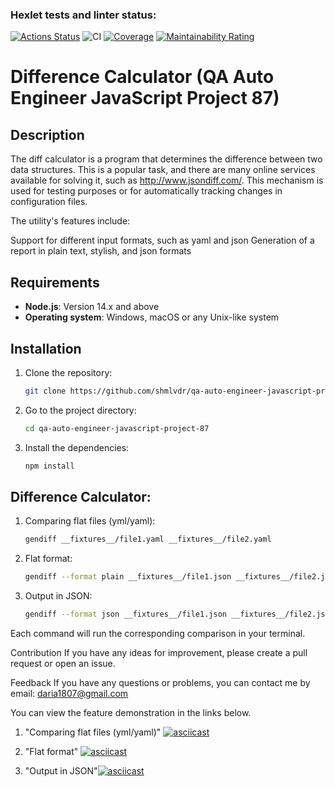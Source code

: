 ### Hexlet tests and linter status:

[![Actions Status](https://github.com/shmlvdr/qa-auto-engineer-javascript-project-87/actions/workflows/hexlet-check.yml/badge.svg)](https://github.com/shmlvdr/qa-auto-engineer-javascript-project-87/actions)
![CI](https://github.com/shmlvdr/qa-auto-engineer-javascript-project-87/actions/workflows/ci.yml/badge.svg)
[![Coverage](https://sonarcloud.io/api/project_badges/measure?project=shmlvdr_qa-auto-engineer-javascript-project-87&metric=coverage)](https://sonarcloud.io/summary/new_code?id=shmlvdr_qa-auto-engineer-javascript-project-87)
[![Maintainability Rating](https://sonarcloud.io/api/project_badges/measure?project=shmlvdr_qa-auto-engineer-javascript-project-87&metric=sqale_rating)](https://sonarcloud.io/summary/new_code?id=shmlvdr_qa-auto-engineer-javascript-project-87)

# Difference Calculator (QA Auto Engineer JavaScript Project 87)

## Description

The diff calculator is a program that determines the difference between two data structures. This is a popular task, and there are many online services available for solving it, such as http://www.jsondiff.com/. This mechanism is used for testing purposes or for automatically tracking changes in configuration files.

The utility's features include:

Support for different input formats, such as yaml and json
Generation of a report in plain text, stylish, and json formats

## Requirements

- **Node.js**: Version 14.x and above
- **Operating system**: Windows, macOS or any Unix-like system

## Installation

1. Clone the repository:

   ```bash
   git clone https://github.com/shmlvdr/qa-auto-engineer-javascript-project-87.git

   ```

2. Go to the project directory:

   ```bash
   cd qa-auto-engineer-javascript-project-87

   ```

3. Install the dependencies:
   ```bash
   npm install
   ```

## Difference Calculator:

1. Comparing flat files (yml/yaml):

   ```bash
   gendiff __fixtures__/file1.yaml __fixtures__/file2.yaml

   ```

2. Flat format:

   ```bash
   gendiff --format plain __fixtures__/file1.json __fixtures__/file2.json

   ```

3. Output in JSON:

   ```bash
   gendiff --format json __fixtures__/file1.json __fixtures__/file2.json
   ```

Each command will run the corresponding comparison in your terminal.

Contribution
If you have any ideas for improvement, please create a pull request or open an issue.

Feedback
If you have any questions or problems, you can contact me by email: daria1807@gmail.com

You can view the feature demonstration in the links below.

1. "Comparing flat files (yml/yaml)" [![asciicast](https://asciinema.org/a/dwDkQKA8U41QCqKhB5RBGqI7F)](https://asciinema.org/a/dwDkQKA8U41QCqKhB5RBGqI7F)

2. "Flat format" [![asciicast](https://asciinema.org/a/gmw3vEkdWbbFvnrU9T05RRxPw)](https://asciinema.org/a/gmw3vEkdWbbFvnrU9T05RRxPw)

3. "Output in JSON"[![asciicast](https://asciinema.org/a/VthGQ7O5vfmqCKTz0gX539Q8I)](https://asciinema.org/a/VthGQ7O5vfmqCKTz0gX539Q8I)
